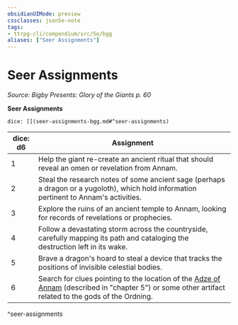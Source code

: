 ```yaml
---
obsidianUIMode: preview
cssclasses: json5e-note
tags:
- ttrpg-cli/compendium/src/5e/bgg
aliases: ["Seer Assignments"]
---
```

# Seer Assignments
*Source: Bigby Presents: Glory of the Giants p. 60* 

**Seer Assignments**

`dice: [](seer-assignments-bgg.md#^seer-assignments)`

| dice: d6 | Assignment |
|----------|------------|
| 1 | Help the giant re-create an ancient ritual that should reveal an omen or revelation from Annam. |
| 2 | Steal the research notes of some ancient sage (perhaps a dragon or a yugoloth), which hold information pertinent to Annam's activities. |
| 3 | Explore the ruins of an ancient temple to Annam, looking for records of revelations or prophecies. |
| 4 | Follow a devastating storm across the countryside, carefully mapping its path and cataloging the destruction left in its wake. |
| 5 | Brave a dragon's hoard to steal a device that tracks the positions of invisible celestial bodies. |
| 6 | Search for clues pointing to the location of the [Adze of Annam](adze-of-annam-bgg.md) (described in "chapter 5") or some other artifact related to the gods of the Ordning. |
^seer-assignments